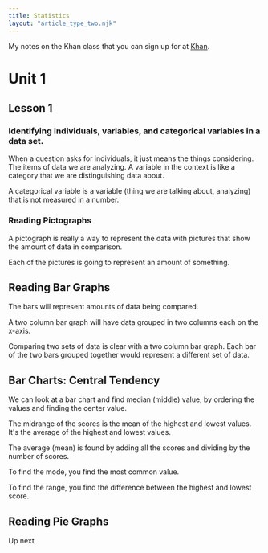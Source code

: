 ```yaml
---
title: Statistics
layout: "article_type_two.njk"
---
```


My notes on the Khan class that you can sign up for at [Khan](https://www.khanacademy.org/). 

# Unit 1
## Lesson 1

### Identifying individuals, variables, and categorical variables in a data set.

When a question asks for individuals, it just means the things considering. The items of data we are analyzing. A variable in the context is like a category that we are distinguishing data about.

A categorical variable is a variable (thing we are talking about, analyzing) that is not measured in a number.

### Reading Pictographs

A pictograph is really a way to represent the data with pictures that show the amount of data in comparison.

Each of the pictures is going to represent an amount of something.

## Reading Bar Graphs

The bars will represent amounts of data being compared.

A two column bar graph will have data grouped in two columns each on the x-axis.

Comparing two sets of data is clear with a two column bar graph. Each bar of the two bars grouped together would represent a different set of data.

## Bar Charts: Central Tendency

We can look at a bar chart and find median (middle) value, by ordering the values and finding the center value.

The midrange of the scores is the mean of the highest and lowest values. It's the average of the highest and lowest values.

The average (mean) is found by adding all the scores and dividing by the number of scores.

To find the mode, you find the most common value.

To find the range, you find the difference between the highest and lowest score.

## Reading Pie Graphs

Up next